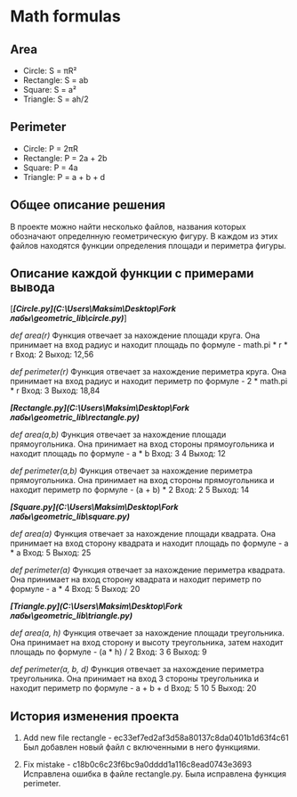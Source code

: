 # Math formulas
## Area
- Circle: S = πR²
- Rectangle: S = ab
- Square: S = a²
- Triangle: S = ah/2

## Perimeter
- Circle: P = 2πR
- Rectangle: P = 2a + 2b
- Square: P = 4a
- Triangle: P = a + b + d

## Общее описание решения

В проекте можно найти несколько файлов, названия которых обозначают определнную геометрическую фигуру.
В каждом из этих файлов находятся функции определения площади и периметра фигуры.

## Описание каждой функции с примерами вывода

[***[Circle.py](C:\Users\Maksim\Desktop\Fork лабы\geometric_lib\circle.py)***] 

*def area(r)*
Функция отвечает за нахождение площади круга.
Она принимает на вход радиус и находит площадь по формуле - math.pi * r * r
Вход: 2 Выход: 12,56

*def perimeter(r)*
Функция отвечает за нахождение периметра круга.
Она принимает на вход радиус и находит периметр по формуле - 2 * math.pi * r
Вход: 3 Выход: 18,84

***[Rectangle.py](C:\Users\Maksim\Desktop\Fork лабы\geometric_lib\rectangle.py)***

*def area(a,b)*
Функция отвечает за нахождение площади прямоугольника.
Она принимает на вход стороны прямоугольника и находит площадь по формуле - a * b
Вход: 3 4 Выход: 12

*def perimeter(a,b)*
Функция отвечает за нахождение периметра прямоугольника.
Она принимает на вход стороны прямоугольника и находит периметр по формуле - (a + b) * 2
Вход: 2 5 Выход: 14

***[Square.py](C:\Users\Maksim\Desktop\Fork лабы\geometric_lib\square.py)***

*def area(a)*
Функция отвечает за нахождение площади квадрата.
Она принимает на вход сторону квадрата и находит площадь по формуле - a * a
Вход: 5 Выход: 25

*def perimeter(a)*
Функция отвечает за нахождение периметра квадрата.
Она принимает на вход сторону квадрата и находит периметр по формуле - a * 4
Вход: 5 Выход: 20

***[Triangle.py](C:\Users\Maksim\Desktop\Fork лабы\geometric_lib\triangle.py)*** 

*def area(a, h)*
Функция отвечает за нахождение площади треугольника.
Она принимает на вход сторону и высоту треугольника, затем находит площадь по формуле - (a * h) / 2
Вход: 3 6 Выход: 9

*def perimeter(a, b, d)*
Функция отвечает за нахождение периметра треугольника.
Она принимает на вход 3 стороны треугольника и находит периметр по формуле - a + b + d 
Вход: 5 10 5 Выход: 20

## История изменения проекта

1) Add new file rectangle - ec33ef7ed2af3d58a80137c8da0401b1d63f4c61
Был добавлен новый файл с включенными в него функциями.

2) Fix mistake - c18b0c6c23f6bc9a0dddd1a116c8ead0743e3693
Исправлена ошибка в файле rectangle.py. Была исправлена функция perimeter.